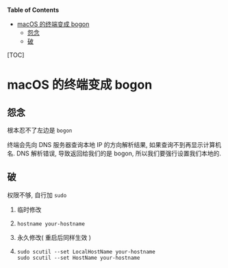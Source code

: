 <!-- START doctoc generated TOC please keep comment here to allow auto update -->
<!-- DON'T EDIT THIS SECTION, INSTEAD RE-RUN doctoc TO UPDATE -->
**Table of Contents**

- [macOS 的终端变成 bogon](#macos-%E7%9A%84%E7%BB%88%E7%AB%AF%E5%8F%98%E6%88%90-bogon)
  - [怨念](#%E6%80%A8%E5%BF%B5)
  - [破](#%E7%A0%B4)

<!-- END doctoc generated TOC please keep comment here to allow auto update -->

[TOC]

# macOS 的终端变成 bogon

## 怨念

根本忍不了左边是 `bogon`

终端会先向 DNS 服务器查询本地 IP 的方向解析结果, 如果查询不到再显示计算机名. DNS 解析错误, 导致返回给我们的是 bogon, 所以我们要强行设置我们本地的. 

## 破

权限不够, 自行加 `sudo`

1. 临时修改

1. ```shell
   hostname your-hostname
   ```

2. 永久修改( 重启后同样生效 )

2. ```shell
   sudo scutil --set LocalHostName your-hostname
   sudo scutil --set HostName your-hostname
   ```
